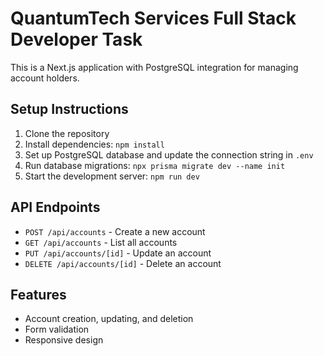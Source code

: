 # QuantumTech Services Full Stack Developer Task

This is a Next.js application with PostgreSQL integration for managing account holders.

## Setup Instructions

1. Clone the repository
2. Install dependencies: `npm install`
3. Set up PostgreSQL database and update the connection string in `.env`
4. Run database migrations: `npx prisma migrate dev --name init`
5. Start the development server: `npm run dev`

## API Endpoints

- `POST /api/accounts` - Create a new account
- `GET /api/accounts` - List all accounts
- `PUT /api/accounts/[id]` - Update an account
- `DELETE /api/accounts/[id]` - Delete an account

## Features

- Account creation, updating, and deletion
- Form validation
- Responsive design